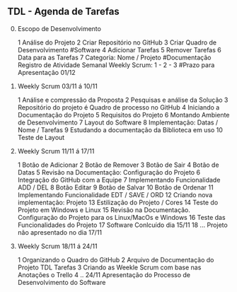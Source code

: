 
## TDL - Agenda de Tarefas

0. Escopo de Desenvolvimento

    1 Análise do Projeto
    2 Criar Repositório no GitHub
    3 Criar Quadro de Desenvolvimento
    #Software
    4 Adicionar Tarefas
    5 Remover Tarefas
    6 Data para as Tarefas
    7 Categoria: Nome / Projeto
    #Documentação 
    Registro de Atividade Semanal
    Weekly Scrum: 1 - 2 - 3
    #Prazo para Apresentação 01/12

1. Weekly Scrum 03/11 á 10/11

    1 Análise e compressão da Proposta
    2 Pesquisas e análise da Solução
    3 Repositório do projeto é Quadro de processo no GitHub
    4 Iniciando a Documentação do Projeto
    5 Requisitos do Projeto
    6 Montando Ambiente de Desenvolvimento
    7 Layout do Software
    8 Implementação: Datas / Nome / Tarefas 
    9 Estudando a documentação da Biblioteca em uso
    10 Teste de Layout


2. Weekly Scrum 11/11 á 17/11

    1 Botão de Adicionar
    2 Botão de Remover
    3 Botão de Sair
    4 Botão de Datas
    5 Revisão na Documentação: Configuração do Projeto
    6 Integração do GitHub com a Equipe
    7 Implementando Funcionalidade ADD / DEL
    8 Botão Editar
    9 Botão de Salvar
    10 Botão de Ordenar
    11 Implementando Funcionalidade EDT / SAVE / ORD
    12 Criando nova implementação: Projeto
    13 Estilização do Projeto / Cores 
    14 Teste do Projeto em Windows e Linux
    15 Revisão na Documentação. Configuração do Projeto para os Linux/MacOs e Windows
    16 Teste das Funcionalidades do Projeto
    17 Software Conlcuído dia 15/11
    18 ... Projeto não apresentado no dia 17/11

3. Weekly Scrum 18/11 á 24/11

    1 Organizando o Quadro do GitHub
    2 Arquivo de Documentação do Projeto TDL Tarefas
    3 Criando as Weekle Scrum com base nas Anotações o Trello
    4 .. 24/11 Apresentação do Processo de Desenvolvimento do Software
